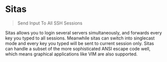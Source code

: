 # Sitas
> Send Input To All SSH Sessions

Sitas allows you to login several servers simultaneously, and forwards every key you typed to all sessions. Meanwhile sitas can switch into singlecast mode and every key you typed will be sent to current session only. Sitas can handle a subset of the more sophisticated ANSI escape code well, which means graphical applications like VIM are also supported.

